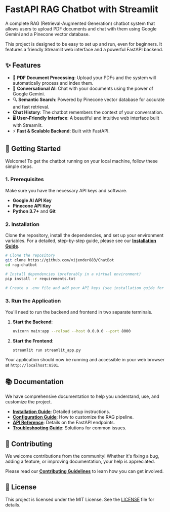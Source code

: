 # FastAPI RAG Chatbot with Streamlit

A complete RAG (Retrieval-Augmented Generation) chatbot system that allows users to upload PDF documents and chat with them using Google Gemini and a Pinecone vector database.

This project is designed to be easy to set up and run, even for beginners. It features a friendly Streamlit web interface and a powerful FastAPI backend.

## ✨ Features

- 📄 **PDF Document Processing**: Upload your PDFs and the system will automatically process and index them.
- 🤖 **Conversational AI**: Chat with your documents using the power of Google Gemini.
- 🔍 **Semantic Search**: Powered by Pinecone vector database for accurate and fast retrieval.
- **Chat History**: The chatbot remembers the context of your conversation.
- 🖥️ **User-Friendly Interface**: A beautiful and intuitive web interface built with Streamlit.
- ⚡ **Fast & Scalable Backend**: Built with FastAPI.

## 🚀 Getting Started

Welcome! To get the chatbot running on your local machine, follow these simple steps.

### 1. Prerequisites

Make sure you have the necessary API keys and software.

- **Google AI API Key**
- **Pinecone API Key**
- **Python 3.7+** and **Git**

### 2. Installation

Clone the repository, install the dependencies, and set up your environment variables. For a detailed, step-by-step guide, please see our **[Installation Guide](./docs/INSTALLATION.md)**.

```bash
# Clone the repository
git clone https://github.com/vijender883/ChatBot
cd rag-chatbot

# Install dependencies (preferably in a virtual environment)
pip install -r requirements.txt

# Create a .env file and add your API keys (see installation guide for details)
```

### 3. Run the Application

You'll need to run the backend and frontend in two separate terminals.

1. **Start the Backend**:

    ```bash
    uvicorn main:app --reload --host 0.0.0.0 --port 8000
    ```

2. **Start the Frontend**:

    ```bash
    streamlit run streamlit_app.py
    ```

Your application should now be running and accessible in your web browser at `http://localhost:8501`.

## 📚 Documentation

We have comprehensive documentation to help you understand, use, and customize the project.

- **[Installation Guide](./docs/INSTALLATION.md)**: Detailed setup instructions.
- **[Configuration Guide](./docs/CONFIGURATION.md)**: How to customize the RAG pipeline.
- **[API Reference](./docs/API_REFERENCE.md)**: Details on the FastAPI endpoints.
- **[Troubleshooting Guide](./docs/TROUBLESHOOTING.md)**: Solutions for common issues.

## 🤝 Contributing

We welcome contributions from the community! Whether it's fixing a bug, adding a feature, or improving documentation, your help is appreciated.

Please read our **[Contributing Guidelines](./CONTRIBUTING.md)** to learn how you can get involved.

## 📜 License

This project is licensed under the MIT License. See the [LICENSE](LICENSE) file for details.
